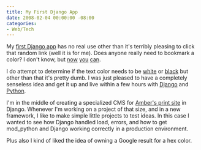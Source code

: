 ```yaml
---
title: My First Django App
date: 2008-02-04 00:00:00 -08:00
categories:
- Web/Tech
---
```


<p>My <a href="http://c-o-l-o-r.net/">first Django app</a> has no real use other than it's terribly pleasing to click that random link (well it is for me). Does anyone really need to bookmark a color? I don't know, but <a href="http://c-o-l-o-r.net/f40093">now</a> <a href="http://c-o-l-o-r.net/f2050e">you</a> <a href="http://c-o-l-o-r.net/8c60be">can</a>.</p>

<p>I do attempt to determine if the text color needs to be <a href="http://c-o-l-o-r.net/c51894">white</a> or <a href="http://c-o-l-o-r.net/fafca2">black</a> but other than that it's pretty dumb. I was just pleased to have a completely senseless idea and get it up and live within a few hours with <a href="http://www.djangoproject.com/">Django</a> and <a href="http://python.org/">Python</a>. </p>

<p>I'm in the middle of creating a specialized CMS for <a href="http://www.weheartprints.com/">Amber's print site</a> in Django. Whenever I'm working on a project of that size, and in a new framework, I like to make simple little projects to test ideas. In this case I wanted to see how Django handled load, errors, and how to get mod_python and Django working correctly in a production environment. </p>

<p>Plus also I kind of liked the idea of owning a Google result for a hex color. </p>
